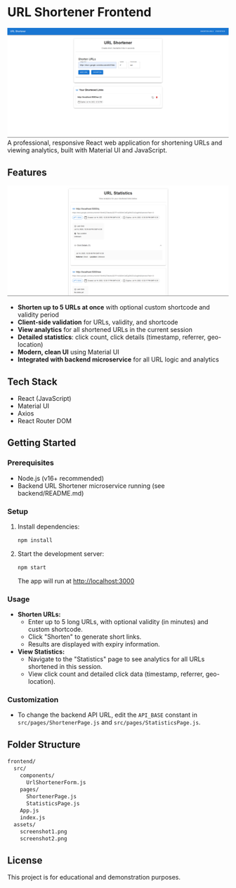 # URL Shortener Frontend

![App Screenshot 1](./assets/URLShortner.png)
A professional, responsive React web application for shortening URLs and viewing analytics, built with Material UI and JavaScript.

## Features

![App Screenshot 2](./assets/stats.png)

- **Shorten up to 5 URLs at once** with optional custom shortcode and validity period
- **Client-side validation** for URLs, validity, and shortcode
- **View analytics** for all shortened URLs in the current session
- **Detailed statistics**: click count, click details (timestamp, referrer, geo-location)
- **Modern, clean UI** using Material UI
- **Integrated with backend microservice** for all URL logic and analytics

## Tech Stack
- React (JavaScript)
- Material UI
- Axios
- React Router DOM

## Getting Started

### Prerequisites
- Node.js (v16+ recommended)
- Backend URL Shortener microservice running (see backend/README.md)

### Setup
1. Install dependencies:
   ```sh
   npm install
   ```
2. Start the development server:
   ```sh
   npm start
   ```
   The app will run at [http://localhost:3000](http://localhost:3000)

### Usage
- **Shorten URLs:**
  - Enter up to 5 long URLs, with optional validity (in minutes) and custom shortcode.
  - Click "Shorten" to generate short links.
  - Results are displayed with expiry information.
- **View Statistics:**
  - Navigate to the "Statistics" page to see analytics for all URLs shortened in this session.
  - View click count and detailed click data (timestamp, referrer, geo-location).

### Customization
- To change the backend API URL, edit the `API_BASE` constant in `src/pages/ShortenerPage.js` and `src/pages/StatisticsPage.js`.

## Folder Structure
```
frontend/
  src/
    components/
      UrlShortenerForm.js
    pages/
      ShortenerPage.js
      StatisticsPage.js
    App.js
    index.js
  assets/
    screenshot1.png
    screenshot2.png
```

## License
This project is for educational and demonstration purposes.
